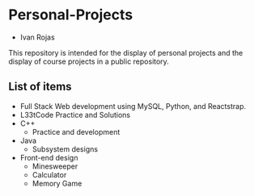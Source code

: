 # Personal-Projects

- Ivan Rojas 

This repository is intended for the display of personal projects and the display of course projects in a public repository. 

## List of items

- Full Stack Web development using MySQL, Python, and Reactstrap.
- L33tCode Practice and Solutions
- C++ 
  - Practice and development
- Java
  - Subsystem designs
- Front-end design 
  - Minesweeper
  - Calculator
  - Memory Game
